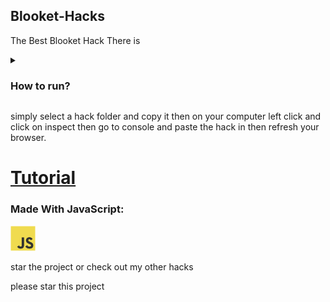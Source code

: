 ## Blooket-Hacks
The Best Blooket Hack There is

<details><summary><h3>How to run?</h3></summary>

simply select a hack folder and copy it then on your computer left click and click on inspect then go to console and paste the hack in then 
refresh your browser.
</details>

simply select a hack folder and copy it then on your computer left click and click on inspect then go to console and paste the hack in then 
refresh your browser.



# [Tutorial](https://www.youtube.com/watch?v=0pJW6SOabk0)










<h3 align="left">Made With JavaScript:</h3>
<p align="left"> <a href="https://developer.mozilla.org/en-US/docs/Web/JavaScript" target="_blank" rel="noreferrer"> <img
src="https://raw.githubusercontent.com/devicons/devicon/master/icons/javascript/javascript-original.svg" alt="javascript" width="40" height="40"/> </a> </p>

star the project or check out my other hacks 

please star this project
